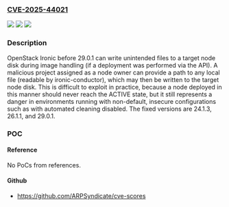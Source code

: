 ### [CVE-2025-44021](https://cve.mitre.org/cgi-bin/cvename.cgi?name=CVE-2025-44021)
![](https://img.shields.io/static/v1?label=Product&message=n%2Fa&color=blue)
![](https://img.shields.io/static/v1?label=Version&message=n%2Fa&color=blue)
![](https://img.shields.io/static/v1?label=Vulnerability&message=n%2Fa&color=brighgreen)

### Description

OpenStack Ironic before 29.0.1 can write unintended files to a target node disk during image handling (if a deployment was performed via the API). A malicious project assigned as a node owner can provide a path to any local file (readable by ironic-conductor), which may then be written to the target node disk. This is difficult to exploit in practice, because a node deployed in this manner should never reach the ACTIVE state, but it still represents a danger in environments running with non-default, insecure configurations such as with automated cleaning disabled. The fixed versions are 24.1.3, 26.1.1, and 29.0.1.

### POC

#### Reference
No PoCs from references.

#### Github
- https://github.com/ARPSyndicate/cve-scores

